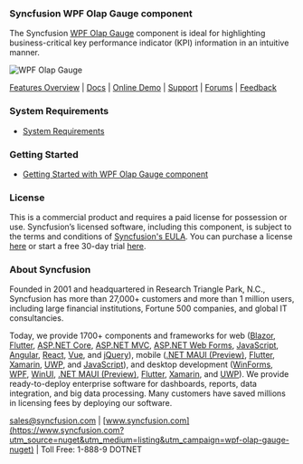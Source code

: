 ### Syncfusion WPF Olap Gauge component
The Syncfusion [WPF Olap Gauge](https://www.syncfusion.com/wpf-controls/olap-gauge?utm_source=nuget&utm_medium=listing&utm_campaign=wpf-olap-gauge-nuget) component is ideal for highlighting business-critical key performance indicator (KPI) information in an intuitive manner.

![WPF Olap Gauge](https://cdn.syncfusion.com/nuget-readme/wpf/wpf_olapgauge.png)

[Features Overview](https://www.syncfusion.com/wpf-controls/olap-gauge?utm_source=nuget&utm_medium=listing&utm_campaign=wpf-olap-gauge-nuget) | [Docs](https://help.syncfusion.com/wpf/olap-gauge/getting-started?utm_source=nuget&utm_medium=listing&utm_campaign=wpf-olap-gauge-nuget) | [Online Demo](https://github.com/syncfusion/wpf-demos?utm_source=nuget&utm_medium=listing&utm_campaign=wpf-olap-gauge-nuget) | [Support](https://www.syncfusion.com/support/directtrac/incidents/newincident?utm_source=nuget&utm_medium=listing&utm_campaign=wpf-olap-gauge-nuget) | [Forums](https://www.syncfusion.com/forums/wpf?utm_source=nuget&utm_medium=listing&utm_campaign=wpf-olap-gauge-nuget) | [Feedback](https://www.syncfusion.com/feedback/wpf?utm_source=nuget&utm_medium=listing&utm_campaign=wpf-olap-gauge-nuget)

### System Requirements

* [System Requirements](https://help.syncfusion.com/wpf/installation/system-requirements?utm_source=nuget&utm_medium=listing&utm_campaign=wpf-olap-gauge-nuget)

### Getting Started

* [Getting Started with WPF Olap Gauge component](https://help.syncfusion.com/wpf/olap-gauge/getting-started?utm_source=nuget&utm_medium=listing&utm_campaign=wpf-olap-gauge-nuget)

### License

This is a commercial product and requires a paid license for possession or use. Syncfusion’s licensed software, including this component, is subject to the terms and conditions of [Syncfusion's EULA](https://www.syncfusion.com/eula/es/?utm_source=nuget&utm_medium=listing&utm_campaign=wpf-olap-gauge-nuget). You can purchase a license [here](https://www.syncfusion.com/sales/products?utm_source=nuget&utm_medium=listing&utm_campaign=wpf-olap-gauge-nuget) or start a free 30-day trial [here](https://www.syncfusion.com/account/manage-trials/start-trials?utm_source=nuget&utm_medium=listing&utm_campaign=wpf-olap-gauge-nuget).

### About Syncfusion

Founded in 2001 and headquartered in Research Triangle Park, N.C., Syncfusion has more than 27,000+ customers and more than 1 million users, including large financial institutions, Fortune 500 companies, and global IT consultancies.
 
Today, we provide 1700+ components and frameworks for web ([Blazor](https://www.syncfusion.com/blazor-components?utm_source=nuget&utm_medium=listing&utm_campaign=wpf-olap-gauge-nuget), [Flutter](https://www.syncfusion.com/flutter-widgets?utm_source=nuget&utm_medium=listing&utm_campaign=wpf-olap-gauge-nuget), [ASP.NET Core](https://www.syncfusion.com/aspnet-core-ui-controls?utm_source=nuget&utm_medium=listing&utm_campaign=wpf-olap-gauge-nuget), [ASP.NET MVC](https://www.syncfusion.com/aspnet-mvc-ui-controls?utm_source=nuget&utm_medium=listing&utm_campaign=wpf-olap-gauge-nuget), [ASP.NET Web Forms](https://www.syncfusion.com/jquery/aspnet-webforms-ui-controls?utm_source=nuget&utm_medium=listing&utm_campaign=wpf-olap-gauge-nuget), [JavaScript](https://www.syncfusion.com/javascript-ui-controls?utm_source=nuget&utm_medium=listing&utm_campaign=wpf-olap-gauge-nuget), [Angular](https://www.syncfusion.com/angular-ui-components?utm_source=nuget&utm_medium=listing&utm_campaign=wpf-olap-gauge-nuget), [React](https://www.syncfusion.com/react-ui-components?utm_source=nuget&utm_medium=listing&utm_campaign=wpf-olap-gauge-nuget), [Vue](https://www.syncfusion.com/vue-ui-components?utm_source=nuget&utm_medium=listing&utm_campaign=wpf-olap-gauge-nuget), and [jQuery](https://www.syncfusion.com/jquery-ui-widgets?utm_source=nuget&utm_medium=listing&utm_campaign=wpf-olap-gauge-nuget)), mobile ([.NET MAUI (Preview)](https://www.syncfusion.com/maui-controls?utm_source=nuget&utm_medium=listing&utm_campaign=wpf-olap-gauge-nuget), [Flutter](https://www.syncfusion.com/flutter-widgets?utm_source=nuget&utm_medium=listing&utm_campaign=wpf-olap-gauge-nuget), [Xamarin](https://www.syncfusion.com/xamarin-ui-controls?utm_source=nuget&utm_medium=listing&utm_campaign=wpf-olap-gauge-nuget), [UWP](https://www.syncfusion.com/uwp-ui-controls?utm_source=nuget&utm_medium=listing&utm_campaign=wpf-olap-gauge-nuget), and [JavaScript](https://www.syncfusion.com/javascript-ui-controls?utm_source=nuget&utm_medium=listing&utm_campaign=wpf-olap-gauge-nuget)), and desktop development ([WinForms](https://www.syncfusion.com/winforms-ui-controls?utm_source=nuget&utm_medium=listing&utm_campaign=wpf-olap-gauge-nuget), [WPF](https://www.syncfusion.com/wpf-controls?utm_source=nuget&utm_medium=listing&utm_campaign=wpf-olap-gauge-nuget), [WinUI](https://www.syncfusion.com/winui-controls?utm_source=nuget&utm_medium=listing&utm_campaign=wpf-olap-gauge-nuget), [.NET MAUI (Preview)](https://www.syncfusion.com/maui-controls?utm_source=nuget&utm_medium=listing&utm_campaign=wpf-olap-gauge-nuget), [Flutter](https://www.syncfusion.com/flutter-widgets?utm_source=nuget&utm_medium=listing&utm_campaign=wpf-olap-gauge-nuget), [Xamarin](https://www.syncfusion.com/xamarin-ui-controls?utm_source=nuget&utm_medium=listing&utm_campaign=wpf-olap-gauge-nuget), and [UWP](https://www.syncfusion.com/uwp-ui-controls?utm_source=nuget&utm_medium=listing&utm_campaign=wpf-olap-gauge-nuget)). We provide ready-to-deploy enterprise software for dashboards, reports, data integration, and big data processing. Many customers have saved millions in licensing fees by deploying our software.

[sales@syncfusion.com](mailto:sales@syncfusion.com?Subject=Syncfusion%20WPF%20Olap%20Gauge%20-%20NuGet) | [www.syncfusion.com](https://www.syncfusion.com?utm_source=nuget&utm_medium=listing&utm_campaign=wpf-olap-gauge-nuget) | Toll Free: 1-888-9 DOTNET


